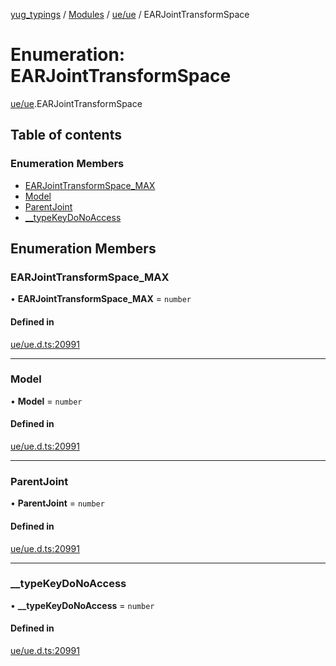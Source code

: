 [yug_typings](../README.md) / [Modules](../modules.md) / [ue/ue](../modules/ue_ue.md) / EARJointTransformSpace

# Enumeration: EARJointTransformSpace

[ue/ue](../modules/ue_ue.md).EARJointTransformSpace

## Table of contents

### Enumeration Members

- [EARJointTransformSpace\_MAX](ue_ue.EARJointTransformSpace.md#earjointtransformspace_max)
- [Model](ue_ue.EARJointTransformSpace.md#model)
- [ParentJoint](ue_ue.EARJointTransformSpace.md#parentjoint)
- [\_\_typeKeyDoNoAccess](ue_ue.EARJointTransformSpace.md#__typekeydonoaccess)

## Enumeration Members

### EARJointTransformSpace\_MAX

• **EARJointTransformSpace\_MAX** = `number`

#### Defined in

[ue/ue.d.ts:20991](https://github.com/YugMetaverse/yug_typings/blob/25cad34/ue/ue.d.ts#L20991)

___

### Model

• **Model** = `number`

#### Defined in

[ue/ue.d.ts:20991](https://github.com/YugMetaverse/yug_typings/blob/25cad34/ue/ue.d.ts#L20991)

___

### ParentJoint

• **ParentJoint** = `number`

#### Defined in

[ue/ue.d.ts:20991](https://github.com/YugMetaverse/yug_typings/blob/25cad34/ue/ue.d.ts#L20991)

___

### \_\_typeKeyDoNoAccess

• **\_\_typeKeyDoNoAccess** = `number`

#### Defined in

[ue/ue.d.ts:20991](https://github.com/YugMetaverse/yug_typings/blob/25cad34/ue/ue.d.ts#L20991)
